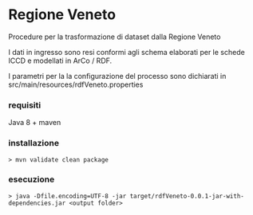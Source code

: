 
# Regione Veneto
Procedure per la trasformazione di dataset dalla Regione Veneto

I dati in ingresso sono resi conformi agli schema elaborati per le schede ICCD e modellati in ArCo / RDF.

I parametri per la la configurazione del processo sono dichiarati in src/main/resources/rdfVeneto.properties

### requisiti
Java 8 + maven

### installazione
`> mvn validate clean package`

### esecuzione
`> java -Dfile.encoding=UTF-8 -jar target/rdfVeneto-0.0.1-jar-with-dependencies.jar <output folder>`


